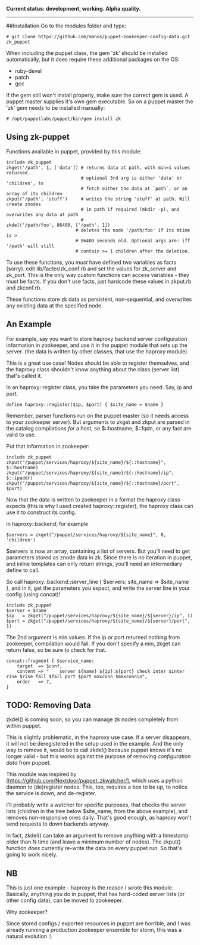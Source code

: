 **Current status: development, working. Alpha quality.**



---



##Installation
Go to the modules folder and type:
```
# git clone https://github.com/manos/puppet-zookeeper-config-data.git zk_puppet
```

When including the puppet class, the gem 'zk' should be installed automatically, but it does require these additional packages on the OS:
* ruby-devel
* patch
* gcc

If the gem still won't install properly, make sure the correct gem is used. A puppet master supplies it's own gem executable. So on a puppet master the 'zk' gem needs to be installed manually:
```
# /opt/puppetlabs/puppet/bin/gem install zk
```

Using zk-puppet
---------------

Functions available in puppet, provided by this module:
```puppet
include zk_puppet
zkget('/path', 1, ['data']) # returns data at path, with min=1 values returned.
                            # optional 3rd arg is either 'data' or 'children', to
                            # fetch either the data at `path`, or an array of its children
zkput('/path', 'stuff')     # writes the string 'stuff' at path. Will create znodes
                            # in path if required (mkdir -p), and overwrites any data at path
                            #
zkdel('/path/foo', 86400, ['/path', 1])
                          # deletes the node '/path/foo' if its mtime is >
                          # 86400 seconds old. Optional args are: iff '/path' will still
                          # contain >= 1 children after the deletion.
```

To use these functions, you *must* have defined two variables as facts (sorry).
edit lib/facter/zk_conf.rb and set the values for zk_server and zk_port. This is
the only way custom functions can access variables - they must be facts. If you
don't use facts, just hardcode these values in zkput.rb and zkconf.rb.

These functions store zk data as persistent, non-sequential, and overwrites any
existing data at the specified node.

An Example
----------

For example, say you want to store haproxy backend server configuration information
in zookeeper, and use it in the puppet module that sets up the server. (the data
is written by other classes, that use the haproxy module)

This is a great use case! Nodes should be able to register themselves, and the
haproxy class shouldn't know anything about the class (server list) that's called it.

In an haproxy::register class, you take the parameters you need. Say, ip and port.
```puppet
define haproxy::register($ip, $port) { $site_name = $name }
```

Remember, parser functions run on the puppet master (so it needs access to your
zookeeper server). But arguments to zkget and zkput are parsed in the catalog
compilations *for* a host, so $::hostname, $::fqdn, or any fact are valid to use.

Put that information in zookeeper:
```puppet
include zk_puppet
zkput("/puppet/services/haproxy/${site_name}/${::hostname}", $::hostname)
zkput("/puppet/services/haproxy/${site_name}/${::hostname}/ip", $::ipaddr)
zkput("/puppet/services/haproxy/${site_name}/${::hostname}/port", $port)
```

Now that the data is written to zookeeper in a format the haproxy class expects
(this is why I used created haproxy::register), the haproxy class can use it to
construct its config.

in haproxy::backend, for example
```puppet
$servers = zkget("/puppet/services/haproxy/${site_name}", 0, 'children')
```

$servers is now an array, containing a list of servers. But you'll need to get
parameters stored as znode data in zk. Since there is no iteration in puppet,
and inline templates can only return strings, you'll need an intermediary define
to call.

So call haproxy::backend::server_line { $servers: site_name => $site_name }, and in it,
get the parameters you expect, and write the server line in your config (using concat)!
```puppet
include zk_puppet
$server = $name
$ip   = zkget("/puppet/services/haproxy/${site_name}/${server}/ip", 1)
$port = zkget("/puppet/services/haproxy/${site_name}/${server}/port", 1)
```

The 2nd argument is min values. If the ip or port returned nothing from zookeeper,
compilation would fail. If you don't specify a min, zkget can return false, so be
sure to check for that.
```puppet
concat::fragment { $service_name:
    target  => $conf,
    content => "    server ${name} ${ip}:${port} check inter $inter rise $rise fall $fall port $port maxconn $maxconn\n",
    order   => 7,
}
```

TODO: Removing Data
--------------------
zkdel() is coming soon, so you can manage zk nodes completely from within puppet.

This is slightly problematic, in the haproxy use case. If a server disappears, it
will not be deregistered in the setup used in the example. And the only way to
remove it, would be to call zkdel() because puppet knows it's no longer valid -
but this works against the purpose of removing *configuration data* from puppet.

This module was inspired by [https://github.com/Nextdoor/puppet_zkwatcher/],
which uses a python daemon to (de)register nodes. This, too, requires a box to be up,
to notice the service is down, and de-register.

I'll probably write a watcher for specific purposes, that checks the server lists
(children in the tree below $site_name, from the above example), and removes non-responsive
ones daily. That's good enough, as haproxy won't send requests to down backends anyway.

In fact, zkdel() can take an argument to remove anything with a timestamp older
than N time (and leave a minimum number of nodes).
The zkput() function *does* currently re-write the data on every puppet run. So
that's going to work nicely.


NB
---
This is just one example - haproxy is the reason I wrote this module.
Basically, anything you do in puppet, that has hard-coded server lists (or other
config data), can be moved to zookeeper.

Why zookeeper?

Since stored configs / exported resources in puppet are horrible, and I was
already running a production zookeeper ensemble for storm, this was a natural
evolution :)

